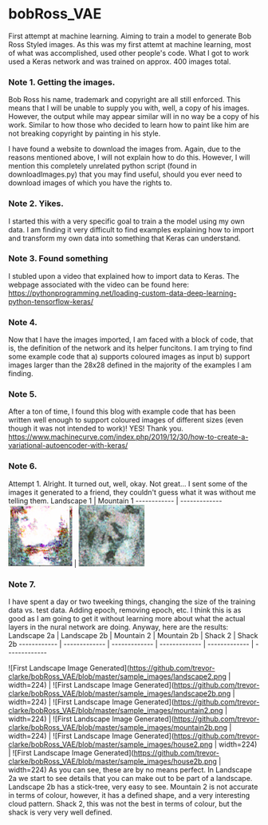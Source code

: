 # bobRoss_VAE
First attempt at machine learning. Aiming to train a model to generate Bob Ross Styled images. 
As this was my first attemt at machine learning, most of what was accomplished, used other people's code. 
What I got to work used a Keras network and was trained on approx. 400 images total. 

### Note 1. Getting the images. 
Bob Ross his name, trademark and copyright are all still enforced. This means that I will be unable to supply you with, well, a copy of his images. However, the output while may appear similar will in no way be a copy of his work. Similar to how those who decided to learn how to paint like him are not breaking copyright by painting in his style. 

I have found a website to download the images from. Again, due to the reasons mentioned above, I will not explain how to do this. However, I will mention this completely unrelated python script (found in downloadImages.py) that you may find useful, should you ever need to download images of which you have the rights to. 

### Note 2. Yikes. 
I started this with a very specific goal to train a the model using my own data. I am finding it very difficult to find examples explaining how to import and transform my own data into something that Keras can understand.

### Note 3. Found something
I stubled upon a video that explained how to import data to Keras. The webpage associated with the video can be found here:
https://pythonprogramming.net/loading-custom-data-deep-learning-python-tensorflow-keras/

### Note 4.
Now that I have the images imported, I am faced with a block of code, that is, the definition of the network and its helper funcitons. I am trying to find some example code that a) supports coloured images as input b) support images larger than the 28x28 defined in the majority of the examples I am finding.

### Note 5. 
After a ton of time, I found this blog with example code that has been written well enough to support coloured images of different sizes (even though it was not intended to work)! YES! Thank you.
https://www.machinecurve.com/index.php/2019/12/30/how-to-create-a-variational-autoencoder-with-keras/

### Note 6.
Attempt 1. Alright. It turned out, well, okay. Not great... I sent some of the images it generated to a friend, they couldn't guess what it was without me telling them. 
Landscape 1 | Mountain 1
------------ | -------------
![First Landscape Image Generated](https://github.com/trevor-clarke/bobRoss_VAE/blob/master/sample_images/landscape1.png) | ![First Landscape Image Generated](https://github.com/trevor-clarke/bobRoss_VAE/blob/master/sample_images/mountain1.png)

### Note 7.
I have spent a day or two tweeking things, changing the size of the training data vs. test data. Adding epoch, removing epoch, etc. 
I think this is as good as I am going to get it without learning more about what the actual layers in the nural network are doing. Anyway, here are the results:
Landscape 2a | Landscape 2b | Mountain 2 | Mountain 2b | Shack 2 | Shack 2b
------------ | ------------- | ------------- | ------------- | ------------- | -------------

![First Landscape Image Generated](https://github.com/trevor-clarke/bobRoss_VAE/blob/master/sample_images/landscape2.png | width=224) | ![First Landscape Image Generated](https://github.com/trevor-clarke/bobRoss_VAE/blob/master/sample_images/landscape2b.png | width=224) | ![First Landscape Image Generated](https://github.com/trevor-clarke/bobRoss_VAE/blob/master/sample_images/mountain2.png | width=224) | ![First Landscape Image Generated](https://github.com/trevor-clarke/bobRoss_VAE/blob/master/sample_images/mountain2b.png | width=224) | ![First Landscape Image Generated](https://github.com/trevor-clarke/bobRoss_VAE/blob/master/sample_images/house2.png | width=224) | ![First Landscape Image Generated](https://github.com/trevor-clarke/bobRoss_VAE/blob/master/sample_images/house2b.png | width=224) 
As you can see, these are by no means perfect. In Landscape 2a we start to see details that you can make out to be part of a landscape. 
Landscape 2b has a stick-tree, very easy to see. 
Mountain 2 is not accurate in terms of colour, however, it has a defined shape, and a very interesting cloud pattern. 
Shack 2, this was not the best in terms of colour, but the shack is very very well defined.



